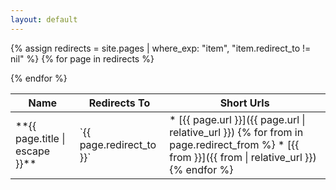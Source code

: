 ```yaml
---
layout: default
---
```

<table>
    <thead>
        <tr>
            <th>Name</th>
            <th>Redirects To</th>
            <th>Short Urls</th>
        </tr>
    </thead>
    <tbody>

{% assign redirects = site.pages | where_exp: "item", "item.redirect_to != nil" %}
{% for page in redirects %}
<tr>
<td>**{{ page.title | escape }}**</td>
<td>`{{ page.redirect_to }}`</td> 
<td>
* [{{ page.url }}]({{ page.url | relative_url }})
{% for from in page.redirect_from %} 
* [{{ from }}]({{ from | relative_url }})
{% endfor %} 
</td>
</tr>
{% endfor %}
    </tbody>
</table>

